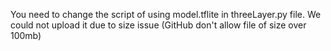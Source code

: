 You need to change the script of using model.tflite in threeLayer.py file. We could not upload it due to size issue (GitHub don't allow file of size over 100mb)
